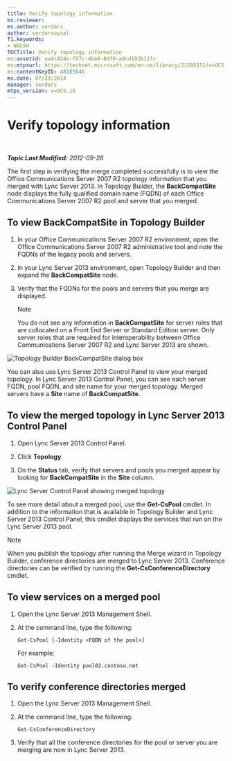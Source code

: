 ```yaml
---
title: Verify topology information
ms.reviewer: 
ms.author: serdars
author: serdarsoysal
f1.keywords:
- NOCSH
TOCTitle: Verify topology information
ms:assetid: aa4c424e-f87c-4be6-8df6-a0cd193b11fc
ms:mtpsurl: https://technet.microsoft.com/en-us/library/JJ205151(v=OCS.15)
ms:contentKeyID: 48185046
ms.date: 07/23/2014
manager: serdars
mtps_version: v=OCS.15
---
```


<div data-xmlns="http://www.w3.org/1999/xhtml">

<div class="topic" data-xmlns="http://www.w3.org/1999/xhtml" data-msxsl="urn:schemas-microsoft-com:xslt" data-cs="https://msdn.microsoft.com/">

<div data-asp="https://msdn2.microsoft.com/asp">

# Verify topology information

</div>

<div id="mainSection">

<div id="mainBody">

<span> </span>

_**Topic Last Modified:** 2012-09-26_

The first step in verifying the merge completed successfully is to view the Office Communications Server 2007 R2 topology information that you merged with Lync Server 2013. In Topology Builder, the **BackCompatSite** node displays the fully qualified domain name (FQDN) of each Office Communications Server 2007 R2 pool and server that you merged.

<div>

## To view BackCompatSite in Topology Builder

1.  In your Office Communications Server 2007 R2 environment, open the Office Communications Server 2007 R2 administrative tool and note the FQDNs of the legacy pools and servers.

2.  In your Lync Server 2013 environment, open Topology Builder and then expand the **BackCompatSite** node.

3.  Verify that the FQDNs for the pools and servers that you merge are displayed.
    
    <div>
    

    > [!NOTE]  
    > You do not see any information in <STRONG>BackCompatSite</STRONG> for server roles that are collocated on a Front End Server or Standard Edition server. Only server roles that are required for interoperability between Office Communications Server 2007 R2 and Lync Server 2013 are shown.

    
    </div>

![Topology Builder BackCompatSite dialog box](images/JJ205243.62751c76-f018-4c6d-bb48-c61ef8974d31(OCS.15).jpg "Topology Builder BackCompatSite dialog box")

You can also use Lync Server 2013 Control Panel to view your merged topology. In Lync Server 2013 Control Panel, you can see each server FQDN, pool FQDN, and site name for your merged topology. Merged servers have a **Site** name of **BackCompatSite**.

</div>

<div>

## To view the merged topology in Lync Server 2013 Control Panel

1.  Open Lync Server 2013 Control Panel.

2.  Click **Topology**.

3.  On the **Status** tab, verify that servers and pools you merged appear by looking for **BackCompatSite** in the **Site** column.

![Lync Server Control Panel showing merged topology](images/JJ205151.f986ddd4-2040-454d-9389-7f6154b59cc9(OCS.15).jpg "Lync Server Control Panel showing merged topology")

To see more detail about a merged pool, use the **Get-CsPool** cmdlet. In addition to the information that is available in Topology Builder and Lync Server 2013 Control Panel, this cmdlet displays the services that run on the Lync Server 2013 pool.

<div>


> [!NOTE]  
> When you publish the topology after running the Merge wizard in Topology Builder, conference directories are merged to Lync Server 2013. Conference directories can be verified by running the <STRONG>Get-CsConferenceDirectory</STRONG> cmdlet.



</div>

</div>

<div>

## To view services on a merged pool

1.  Open the Lync Server 2013 Management Shell.

2.  At the command line, type the following:
    
        Get-CsPool [-Identity <FQDN of the pool>]
    
    For example:
    
        Get-CsPool -Identity pool02.contoso.net

</div>

<div>

## To verify conference directories merged

1.  Open the Lync Server 2013 Management Shell.

2.  At the command line, type the following:
    
        Get-CsConferenceDirectory

3.  Verify that all the conference directories for the pool or server you are merging are now in Lync Server 2013.

</div>

</div>

<span> </span>

</div>

</div>

</div>

